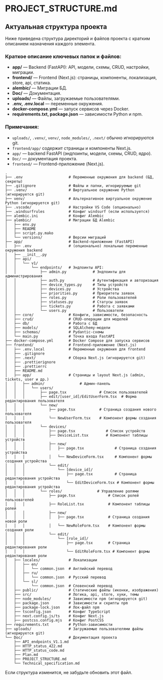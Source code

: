 # PROJECT_STRUCTURE.md
## Актуальная структура проекта

Ниже приведена структура директорий и файлов проекта с кратким описанием назначения каждого элемента.

### Краткое описание ключевых папок и файлов:
- **app/** — Backend (FastAPI): API, модели, схемы, CRUD, настройки, миграции.
- **frontend/** — Frontend (Next.js): страницы, компоненты, локализация, store, api, статика.
- **alembic/** — Миграции БД.
- **Doc/** — Документация.
- **uploads/** — Файлы, загружаемые пользователями.
- **.env, .env.local** — переменные окружения.
- **docker-compose.yml** — запуск сервисов через Docker.
- **requirements.txt, package.json** — зависимости Python и npm.

### Примечания:
- `uploads/`, `.venv/`, `venv/`, `node_modules/`, `.next/` обычно игнорируются git.
- `frontend/app/` содержит страницы и компоненты Next.js.
- `app/` — backend FastAPI (эндпоинты, модели, схемы, CRUD, ядро).
- `Doc/` — документация проекта.
- `frontend/` — Frontend-приложение (Next.js).

```text
.
├── .env                     # Переменные окружения для backend (БД, секреты)
├── .gitignore               # Файлы и папки, игнорируемые git
├── .venv/                   # Виртуальное окружение Python (игнорируется git)
├── venv/                    # Альтернативное виртуальное окружение Python (игнорируется git)
├── .vscode/                 # Настройки VS Code (опционально)
├── .windsurfrules           # Конфиг windsurf (если используется)
├── alembic.ini              # Конфиг Alembic
├── alembic/                 # Миграции БД Alembic
│   ├── env.py
│   ├── README
│   ├── script.py.mako
│   └── versions/            # Версии миграций
├── app/                     # Backend-приложение (FastAPI)
│   ├── .env                 # (опционально) локальные переменные окружения backend
│   ├── __init__.py
│   ├── api/
│   │   └── v1/
│   │       └── endpoints/   # Эндпоинты API:
│   │           ├── admin.py            # Эндпоинты для администрирования
│   │           ├── auth.py             # Аутентификация и авторизация
│   │           ├── device_types.py     # Типы устройств
│   │           ├── devices.py          # Устройства
│   │           ├── priorities.py       # Приоритеты заявок
│   │           ├── roles.py            # Роли пользователей
│   │           ├── statuses.py         # Статусы заявок
│   │           ├── tickets.py          # Работа с заявками
│   │           └── users.py            # Пользователи
│   ├── core/                # Конфиги, зависимости, безопасность
│   ├── crud/                # CRUD-операции для моделей
│   ├── db/                  # Работа с БД
│   ├── models/              # SQLAlchemy-модели
│   ├── schemas/             # Pydantic-схемы
│   └── main.py              # Точка входа FastAPI
├── docker-compose.yml       # Docker Compose для запуска сервисов
├── frontend/                # Frontend-приложение (Next.js)
│   ├── .env.local           # Переменные окружения для frontend
│   ├── .gitignore
│   ├── .next/               # Сборка Next.js (игнорируется git)
│   ├── .prettierignore
│   ├── .prettierrc
│   ├── README.md
│   ├── app/                 # Страницы и layout Next.js (admin, tickets, user и др.)
│   │   ├── admin/                # Админ-панель
│   │   │   └── users/
│   │   │       ├── page.tsx               # Список пользователей
│   │   │       ├── edit/[user_id]/EditUserForm.tsx  # Форма редактирования пользователя
│   │   │       └── new/
│   │   │           ├── page.tsx           # Страница создания нового пользователя
│   │   │           └── NewUserForm.tsx    # Компонент формы создания пользователя
│   │   │       └── devices/
│   │   │           ├── page.tsx              # Список устройств
│   │   │           ├── DeviceList.tsx        # Компонент таблицы устройств
│   │   │           ├── new/
│   │   │           │   ├── page.tsx              # Страница создания устройства
│   │   │           │   └── NewDeviceForm.tsx     # Компонент формы создания устройства
│   │   │           └── edit/
│   │   │               └── [device_id]/
│   │   │                   ├── page.tsx          # Страница редактирования устройства
│   │   │                   └── EditDeviceForm.tsx # Компонент формы редактирования устройства
│   │   │       └── roles/                # Управление ролями
│   │   │           ├── page.tsx               # Список ролей пользователей
│   │   │           ├── RoleList.tsx           # Компонент таблицы ролей
│   │   │           ├── new/
│   │   │           │   ├── page.tsx           # Страница создания новой роли
│   │   │           │   └── NewRoleForm.tsx    # Компонент формы создания роли
│   │   │           └── edit/
│   │   │               └── [role_id]/
│   │   │                   ├── page.tsx       # Страница редактирования роли
│   │   │                   └── EditRoleForm.tsx # Компонент формы редактирования роли
│   ├── locales/             # Локализации
│   │   ├── en/
│   │   │   └── common.json  # Английский перевод
│   │   ├── ru/
│   │   │   └── common.json  # Русский перевод
│   │   └── sl/
│   │       └── common.json  # Словенский перевод
│   ├── public/              # Статические файлы (иконки, изображения)
│   ├── src/                 # Логика, api, store, хуки, темы
│   ├── node_modules/        # Зависимости npm (игнорируется git)
│   ├── package.json         # Зависимости и скрипты npm
│   ├── package-lock.json    # Лок-файл npm
│   ├── tsconfig.json        # Конфиг TypeScript
│   ├── next.config.js/ts    # Конфиг Next.js
│   ├── postcss.config.mjs   # Конфиг PostCSS
├── requirements.txt         # Python-зависимости
├── uploads/                 # Загружаемые пользователями файлы (игнорируется git)
└── Doc/                     # Документация проекта
    ├── API_endpoints_V1.1.md
    ├── HTTP_status_422.md
    ├── HTTP_status_code.md
    ├── Plan.md
    ├── PROJECT_STRUCTURE.md
    └── Technical_specification.md
```


Если структура изменится, не забудьте обновить этот файл.